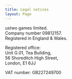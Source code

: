 ```yaml
---
title: Legal notices
layout: Page
---
```


ustwo games limited.  
Company number 09812157.  
Registered in England & Wales.

Registered office:  
Unit G.01, Tea Building,  
56 Shoreditch High Street,  
London, E1 6JJ

VAT number:
GB227249700

